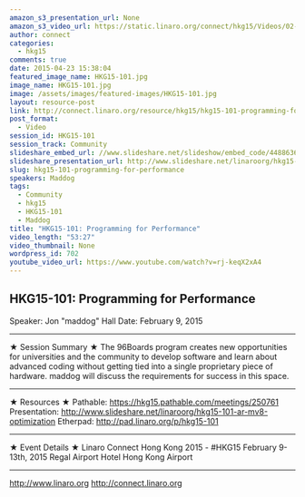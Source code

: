 ```yaml
---
amazon_s3_presentation_url: None
amazon_s3_video_url: https://static.linaro.org/connect/hkg15/Videos/02-09-Monday/HKG15-101%20Programming%20for%20Performance.mp4
author: connect
categories:
  - hkg15
comments: true
date: 2015-04-23 15:38:04
featured_image_name: HKG15-101.jpg
image_name: HKG15-101.jpg
image: /assets/images/featured-images/HKG15-101.jpg
layout: resource-post
link: http://connect.linaro.org/resource/hkg15/hkg15-101-programming-for-performance/
post_format:
  - Video
session_id: HKG15-101
session_track: Community
slideshare_embed_url: //www.slideshare.net/slideshow/embed_code/44886361
slideshare_presentation_url: http://www.slideshare.net/linaroorg/hkg15-101-ar-mv8-optimization
slug: hkg15-101-programming-for-performance
speakers: Maddog
tags:
  - Community
  - hkg15
  - HKG15-101
  - Maddog
title: "HKG15-101: Programming for Performance"
video_length: "53:27"
video_thumbnail: None
wordpress_id: 702
youtube_video_url: https://www.youtube.com/watch?v=rj-keqX2xA4
---
```


## HKG15-101: Programming for Performance

Speaker: Jon "maddog" Hall
Date: February 9, 2015

---

★ Session Summary ★
The 96Boards program creates new opportunities for universities and the community to develop software and learn about advanced coding without getting tied into a single proprietary piece of hardware. maddog will discuss the requirements for success in this space.

---

★ Resources ★
Pathable: https://hkg15.pathable.com/meetings/250761
Presentation: http://www.slideshare.net/linaroorg/hkg15-101-ar-mv8-optimization
Etherpad: http://pad.linaro.org/p/hkg15-101

---

★ Event Details ★
Linaro Connect Hong Kong 2015 - #HKG15
February 9-13th, 2015
Regal Airport Hotel Hong Kong Airport

---

http://www.linaro.org
http://connect.linaro.org
